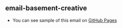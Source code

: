 ## email-basement-creative

- You can see sample of this email on [GitHub Pages](https://volodymyr-1967.github.io/html-order-table/)
